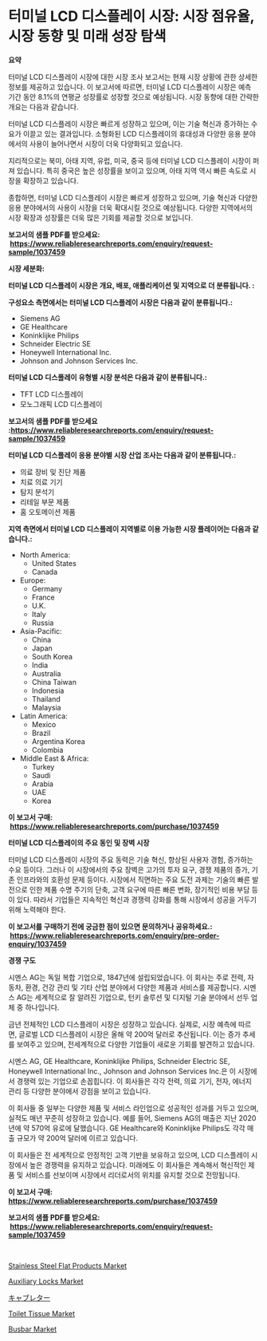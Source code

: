 <p><h1>터미널 LCD 디스플레이 시장: 시장 점유율, 시장 동향 및 미래 성장 탐색</h1></p><p><strong>요약</strong></p>
<p><p>터미널 LCD 디스플레이 시장에 대한 시장 조사 보고서는 현재 시장 상황에 관한 상세한 정보를 제공하고 있습니다. 이 보고서에 따르면, 터미널 LCD 디스플레이 시장은 예측 기간 동안 8.1%의 연평균 성장률로 성장할 것으로 예상됩니다. 시장 동향에 대한 간략한 개요는 다음과 같습니다.</p><p>터미널 LCD 디스플레이 시장은 빠르게 성장하고 있으며, 이는 기술 혁신과 증가하는 수요가 이끌고 있는 결과입니다. 소형화된 LCD 디스플레이의 휴대성과 다양한 응용 분야에서의 사용이 늘어나면서 시장이 더욱 다양화되고 있습니다.</p><p>지리적으로는 북미, 아태 지역, 유럽, 미국, 중국 등에 터미널 LCD 디스플레이 시장이 퍼져 있습니다. 특히 중국은 높은 성장률을 보이고 있으며, 아태 지역 역시 빠른 속도로 시장을 확장하고 있습니다.</p><p>종합하면, 터미널 LCD 디스플레이 시장은 빠르게 성장하고 있으며, 기술 혁신과 다양한 응용 분야에서의 사용이 시장을 더욱 확대시킬 것으로 예상됩니다. 다양한 지역에서의 시장 확장과 성장률은 더욱 많은 기회를 제공할 것으로 보입니다.</p></p>
<p><strong>보고서의 샘플 PDF를 받으세요: &nbsp;<a href="https://www.reliableresearchreports.com/enquiry/request-sample/1037459">https://www.reliableresearchreports.com/enquiry/request-sample/1037459</a></strong></p>
<p><strong>시장 세분화:</strong></p>
<p><strong> 터미널 LCD 디스플레이 시장은 개요, 배포, 애플리케이션 및 지역으로 더 분류됩니다. :</strong></p>
<p><strong>구성요소 측면에서는 터미널 LCD 디스플레이 시장은 다음과 같이 분류됩니다.:</strong></p>
<p><ul><li>Siemens AG</li><li>GE Healthcare</li><li>Koninklijke Philips</li><li>Schneider Electric SE</li><li>Honeywell International Inc.</li><li>Johnson and Johnson Services Inc.</li></ul></p>
<p><strong> 터미널 LCD 디스플레이 유형별 시장 분석은 다음과 같이 분류됩니다.:</strong></p>
<p><ul><li>TFT LCD 디스플레이</li><li>모노그래픽 LCD 디스플레이</li></ul></p>
<p><strong>보고서의 샘플 PDF를 받으세요 :<a href="https://www.reliableresearchreports.com/enquiry/request-sample/1037459">https://www.reliableresearchreports.com/enquiry/request-sample/1037459</a></strong></p>
<p><strong> 터미널 LCD 디스플레이 응용 분야별 시장 산업 조사는 다음과 같이 분류됩니다.:</strong></p>
<p><ul><li>의료 장비 및 진단 제품</li><li>치료 의료 기기</li><li>탐지 분석기</li><li>리테일 부문 제품</li><li>홈 오토메이션 제품</li></ul></p>
<p><strong>지역 측면에서 터미널 LCD 디스플레이 지역별로 이용 가능한 시장 플레이어는 다음과 같습니다.:</strong></p>
<p><ul>
    <li>
        North America:
        <ul>
            <li>United States</li>
            <li>Canada</li>
        </ul>
    </li>
    <li>
        Europe:
        <ul>
            <li>Germany</li>
            <li>France</li>
            <li>U.K.</li>
            <li>Italy</li>
            <li>Russia</li>
        </ul>
    </li>
    <li>
        Asia-Pacific:
        <ul>
            <li>China</li>
            <li>Japan</li>
            <li>South Korea</li>
            <li>India</li>
            <li>Australia</li>
            <li>China Taiwan</li>
            <li>Indonesia</li>
            <li>Thailand</li>
            <li>Malaysia</li>
        </ul>
    </li>
    <li>
        Latin America:
        <ul>
            <li>Mexico</li>
            <li>Brazil</li>
            <li>Argentina Korea</li>
            <li>Colombia</li>
        </ul>
    </li>
    <li>
        Middle East & Africa:
        <ul>
            <li>Turkey</li>
            <li>Saudi</li>
            <li>Arabia</li>
            <li>UAE</li>
            <li>Korea</li>
        </ul>
    </li>
    </ul></p>
<p><strong>이 보고서 구매: &nbsp;<a href="https://www.reliableresearchreports.com/purchase/1037459">https://www.reliableresearchreports.com/purchase/1037459</a></strong></p>
<p><strong>터미널 LCD 디스플레이의 주요 동인 및 장벽 시장</strong></p>
<p><p>터미널 LCD 디스플레이 시장의 주요 동력은 기술 혁신, 향상된 사용자 경험, 증가하는 수요 등이다. 그러나 이 시장에서의 주요 장벽은 고가의 투자 요구, 경쟁 제품의 증가, 기존 인프라와의 호환성 문제 등이다. 시장에서 직면하는 주요 도전 과제는 기술의 빠른 발전으로 인한 제품 수명 주기의 단축, 고객 요구에 따른 빠른 변화, 장기적인 비용 부담 등이 있다. 따라서 기업들은 지속적인 혁신과 경쟁력 강화를 통해 시장에서 성공을 거두기 위해 노력해야 한다.</p></p>
<p><strong>이 보고서를 구매하기 전에 궁금한 점이 있으면 문의하거나 공유하세요.: &nbsp;<a href="https://www.reliableresearchreports.com/enquiry/pre-order-enquiry/1037459">https://www.reliableresearchreports.com/enquiry/pre-order-enquiry/1037459</a></strong></p>
<p><strong>경쟁 구도</strong></p>
<p><p>시멘스 AG는 독일 복합 기업으로, 1847년에 설립되었습니다. 이 회사는 주로 전력, 자동차, 환경, 건강 관리 및 기타 산업 분야에서 다양한 제품과 서비스를 제공합니다. 시멘스 AG는 세계적으로 잘 알려진 기업으로, 턴키 솔루션 및 디지털 기술 분야에서 선두 업체 중 하나입니다.</p><p>금년 전체적인 LCD 디스플레이 시장은 성장하고 있습니다. 실제로, 시장 예측에 따르면, 글로벌 LCD 디스플레이 시장은 올해 약 200억 달러로 추산됩니다. 이는 증가 추세를 보여주고 있으며, 전세계적으로 다양한 기업들이 새로운 기회를 발견하고 있습니다.</p><p>시멘스 AG, GE Healthcare, Koninklijke Philips, Schneider Electric SE, Honeywell International Inc., Johnson and Johnson Services Inc.은 이 시장에서 경쟁력 있는 기업으로 손꼽힙니다. 이 회사들은 각각 전력, 의료 기기, 전자, 에너지 관리 등 다양한 분야에서 강점을 보이고 있습니다.</p><p>이 회사들 중 일부는 다양한 제품 및 서비스 라인업으로 성공적인 성과를 거두고 있으며, 실적도 매년 꾸준히 성장하고 있습니다. 예를 들어, Siemens AG의 매출은 지난 2020년에 약 570억 유로에 달했습니다. GE Healthcare와 Koninklijke Philips도 각각 매출 규모가 약 200억 달러에 이르고 있습니다.</p><p>이 회사들은 전 세계적으로 안정적인 고객 기반을 보유하고 있으며, LCD 디스플레이 시장에서 높은 경쟁력을 유지하고 있습니다. 미래에도 이 회사들은 계속해서 혁신적인 제품 및 서비스를 선보이며 시장에서 리더로서의 위치를 유지할 것으로 전망됩니다.</p></p>
<p><strong>이 보고서 구매: &nbsp; <a href="https://www.reliableresearchreports.com/purchase/1037459">https://www.reliableresearchreports.com/purchase/1037459</a></strong></p>
<p><strong>보고서의 샘플 PDF를 받으세요: &nbsp;<a href="https://www.reliableresearchreports.com/enquiry/request-sample/1037459">https://www.reliableresearchreports.com/enquiry/request-sample/1037459</a></strong><strong></strong></p>
<p>&nbsp;</p>
<p><p><a href="https://view.publitas.com/reportprime-1/stainless-steel-flat-products-market-with-the-goal-of-estimating-the-market-size-and-future-growth-potential-of-various-market-segments-based-on-component-applications-end-user-and-region/">Stainless Steel Flat Products Market</a></p><p><a href="https://issuu.com/reportprime-2/docs/auxiliary-locks-market-size-2030.pptx">Auxiliary Locks Market</a></p><p><a href="https://github.com/zjkmgcs938405/Market-Research-Report-List-1/blob/main/5186211189672.md">キャブレター</a></p><p><a href="https://shimmer-gardenia-37a.notion.site/Toilet-Tissue-Market-Size-Reflecting-a-Forecast-Till-2031-Market-By-Type-By-Application-and-By-Geo-26619dbe8e5d44118fd1d6c1238fefd4">Toilet Tissue Market</a></p><p><a href="https://view.publitas.com/reportprime-1/busbar-market-challenges-opportunities-and-growth-drivers-and-major-market-players-forecasted-for-period-from-2024-2031/">Busbar Market</a></p></p>